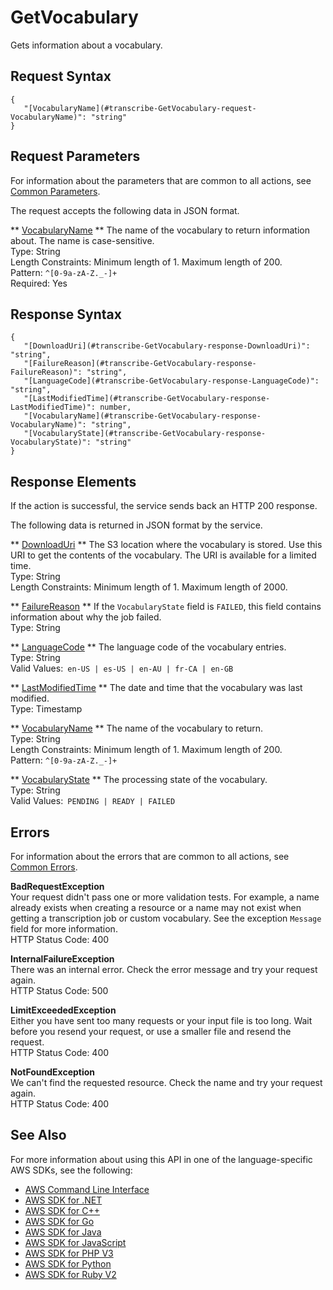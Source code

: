# GetVocabulary<a name="API_GetVocabulary"></a>

Gets information about a vocabulary\.

## Request Syntax<a name="API_GetVocabulary_RequestSyntax"></a>

```
{
   "[VocabularyName](#transcribe-GetVocabulary-request-VocabularyName)": "string"
}
```

## Request Parameters<a name="API_GetVocabulary_RequestParameters"></a>

For information about the parameters that are common to all actions, see [Common Parameters](CommonParameters.md)\.

The request accepts the following data in JSON format\.

 ** [VocabularyName](#API_GetVocabulary_RequestSyntax) **   <a name="transcribe-GetVocabulary-request-VocabularyName"></a>
The name of the vocabulary to return information about\. The name is case\-sensitive\.  
Type: String  
Length Constraints: Minimum length of 1\. Maximum length of 200\.  
Pattern: `^[0-9a-zA-Z._-]+`   
Required: Yes

## Response Syntax<a name="API_GetVocabulary_ResponseSyntax"></a>

```
{
   "[DownloadUri](#transcribe-GetVocabulary-response-DownloadUri)": "string",
   "[FailureReason](#transcribe-GetVocabulary-response-FailureReason)": "string",
   "[LanguageCode](#transcribe-GetVocabulary-response-LanguageCode)": "string",
   "[LastModifiedTime](#transcribe-GetVocabulary-response-LastModifiedTime)": number,
   "[VocabularyName](#transcribe-GetVocabulary-response-VocabularyName)": "string",
   "[VocabularyState](#transcribe-GetVocabulary-response-VocabularyState)": "string"
}
```

## Response Elements<a name="API_GetVocabulary_ResponseElements"></a>

If the action is successful, the service sends back an HTTP 200 response\.

The following data is returned in JSON format by the service\.

 ** [DownloadUri](#API_GetVocabulary_ResponseSyntax) **   <a name="transcribe-GetVocabulary-response-DownloadUri"></a>
The S3 location where the vocabulary is stored\. Use this URI to get the contents of the vocabulary\. The URI is available for a limited time\.  
Type: String  
Length Constraints: Minimum length of 1\. Maximum length of 2000\.

 ** [FailureReason](#API_GetVocabulary_ResponseSyntax) **   <a name="transcribe-GetVocabulary-response-FailureReason"></a>
If the `VocabularyState` field is `FAILED`, this field contains information about why the job failed\.  
Type: String

 ** [LanguageCode](#API_GetVocabulary_ResponseSyntax) **   <a name="transcribe-GetVocabulary-response-LanguageCode"></a>
The language code of the vocabulary entries\.  
Type: String  
Valid Values:` en-US | es-US | en-AU | fr-CA | en-GB` 

 ** [LastModifiedTime](#API_GetVocabulary_ResponseSyntax) **   <a name="transcribe-GetVocabulary-response-LastModifiedTime"></a>
The date and time that the vocabulary was last modified\.  
Type: Timestamp

 ** [VocabularyName](#API_GetVocabulary_ResponseSyntax) **   <a name="transcribe-GetVocabulary-response-VocabularyName"></a>
The name of the vocabulary to return\.  
Type: String  
Length Constraints: Minimum length of 1\. Maximum length of 200\.  
Pattern: `^[0-9a-zA-Z._-]+` 

 ** [VocabularyState](#API_GetVocabulary_ResponseSyntax) **   <a name="transcribe-GetVocabulary-response-VocabularyState"></a>
The processing state of the vocabulary\.  
Type: String  
Valid Values:` PENDING | READY | FAILED` 

## Errors<a name="API_GetVocabulary_Errors"></a>

For information about the errors that are common to all actions, see [Common Errors](CommonErrors.md)\.

 **BadRequestException**   
Your request didn't pass one or more validation tests\. For example, a name already exists when creating a resource or a name may not exist when getting a transcription job or custom vocabulary\. See the exception `Message` field for more information\.  
HTTP Status Code: 400

 **InternalFailureException**   
There was an internal error\. Check the error message and try your request again\.  
HTTP Status Code: 500

 **LimitExceededException**   
Either you have sent too many requests or your input file is too long\. Wait before you resend your request, or use a smaller file and resend the request\.  
HTTP Status Code: 400

 **NotFoundException**   
We can't find the requested resource\. Check the name and try your request again\.  
HTTP Status Code: 400

## See Also<a name="API_GetVocabulary_SeeAlso"></a>

For more information about using this API in one of the language\-specific AWS SDKs, see the following:
+  [AWS Command Line Interface](https://docs.aws.amazon.com/goto/aws-cli/transcribe-2017-10-26/GetVocabulary) 
+  [AWS SDK for \.NET](https://docs.aws.amazon.com/goto/DotNetSDKV3/transcribe-2017-10-26/GetVocabulary) 
+  [AWS SDK for C\+\+](https://docs.aws.amazon.com/goto/SdkForCpp/transcribe-2017-10-26/GetVocabulary) 
+  [AWS SDK for Go](https://docs.aws.amazon.com/goto/SdkForGoV1/transcribe-2017-10-26/GetVocabulary) 
+  [AWS SDK for Java](https://docs.aws.amazon.com/goto/SdkForJava/transcribe-2017-10-26/GetVocabulary) 
+  [AWS SDK for JavaScript](https://docs.aws.amazon.com/goto/AWSJavaScriptSDK/transcribe-2017-10-26/GetVocabulary) 
+  [AWS SDK for PHP V3](https://docs.aws.amazon.com/goto/SdkForPHPV3/transcribe-2017-10-26/GetVocabulary) 
+  [AWS SDK for Python](https://docs.aws.amazon.com/goto/boto3/transcribe-2017-10-26/GetVocabulary) 
+  [AWS SDK for Ruby V2](https://docs.aws.amazon.com/goto/SdkForRubyV2/transcribe-2017-10-26/GetVocabulary) 